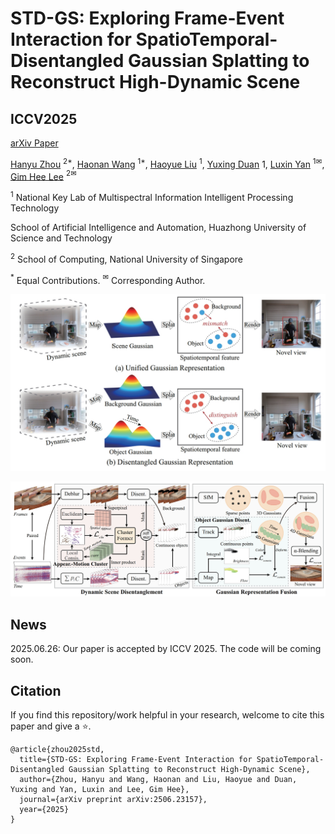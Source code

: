 # STD-GS: Exploring Frame-Event Interaction for SpatioTemporal-Disentangled Gaussian Splatting to Reconstruct High-Dynamic Scene

## ICCV2025

[arXiv Paper](https://arxiv.org/abs/2506.23157)

[Hanyu Zhou](https://hyzhouboy.github.io/) $^{2*}$, [Haonan Wang](https://scholar.google.com.hk/citations?hl=zh-CN&view_op=list_works&gmla=AH8HC4wel7f5UzHZm3NN_RHl9by4ODKcg12HuynxhWBbyyFpY3GCQp_wRryBPNSci76ZfoOB8_IDasu-vEEyzy9skm3tDy0&user=LCNXgmAAAAAJ) $^{1*}$, [Haoyue Liu](https://scholar.google.com.hk/citations?hl=zh-CN&user=DadbHdAAAAAJ) $^1$, [Yuxing Duan](https://scholar.google.com.hk/citations?user=Hn5oJJsAAAAJ&hl=zh-CN) $1$, [Luxin Yan](https://scholar.google.com.hk/citations?user=5CS6T8AAAAAJ&hl=zh-CN) $^{1✉}$, [Gim Hee Lee](https://www.comp.nus.edu.sg/~leegh/) $^{2✉}$

$^1$ National Key Lab of Multispectral Information Intelligent Processing Technology

School of Artificial Intelligence and Automation, Huazhong University of Science and Technology

$^2$ School of Computing, National University of Singapore

$^*$ Equal Contributions.	$^✉$ Corresponding Author.

![](images/Figure1.png)

![](images/Figure2.png)

## News

2025.06.26: Our paper is accepted by ICCV 2025. The code will be coming soon.



## Citation

If you find this repository/work helpful in your research, welcome to cite this paper and give a ⭐.

```
@article{zhou2025std,
  title={STD-GS: Exploring Frame-Event Interaction for SpatioTemporal-Disentangled Gaussian Splatting to Reconstruct High-Dynamic Scene},
  author={Zhou, Hanyu and Wang, Haonan and Liu, Haoyue and Duan, Yuxing and Yan, Luxin and Lee, Gim Hee},
  journal={arXiv preprint arXiv:2506.23157},
  year={2025}
}
```

